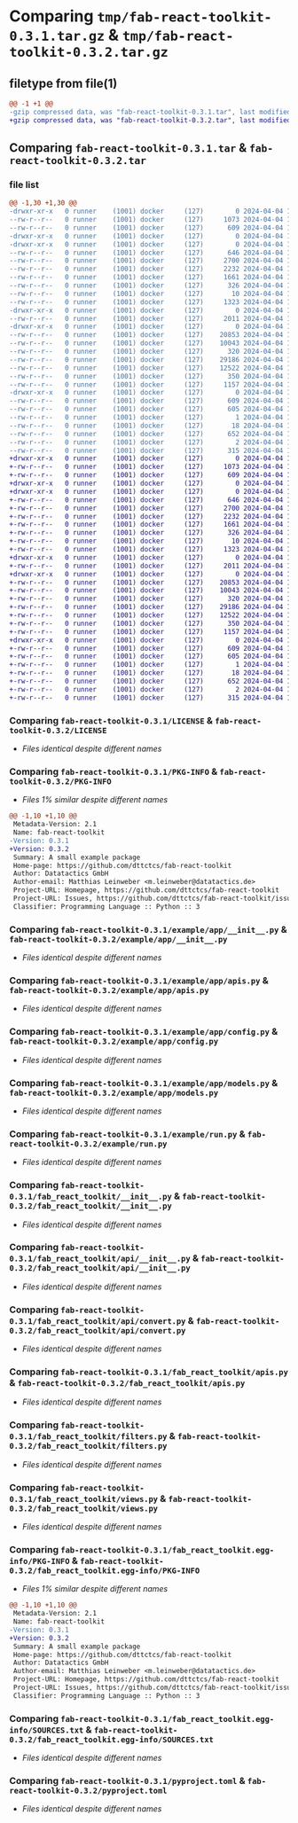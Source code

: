 # Comparing `tmp/fab-react-toolkit-0.3.1.tar.gz` & `tmp/fab-react-toolkit-0.3.2.tar.gz`

## filetype from file(1)

```diff
@@ -1 +1 @@
-gzip compressed data, was "fab-react-toolkit-0.3.1.tar", last modified: Thu Apr  4 10:01:31 2024, max compression
+gzip compressed data, was "fab-react-toolkit-0.3.2.tar", last modified: Thu Apr  4 10:07:15 2024, max compression
```

## Comparing `fab-react-toolkit-0.3.1.tar` & `fab-react-toolkit-0.3.2.tar`

### file list

```diff
@@ -1,30 +1,30 @@
-drwxr-xr-x   0 runner    (1001) docker     (127)        0 2024-04-04 10:01:31.167357 fab-react-toolkit-0.3.1/
--rw-r--r--   0 runner    (1001) docker     (127)     1073 2024-04-04 10:01:17.000000 fab-react-toolkit-0.3.1/LICENSE
--rw-r--r--   0 runner    (1001) docker     (127)      609 2024-04-04 10:01:31.167357 fab-react-toolkit-0.3.1/PKG-INFO
-drwxr-xr-x   0 runner    (1001) docker     (127)        0 2024-04-04 10:01:31.163357 fab-react-toolkit-0.3.1/example/
-drwxr-xr-x   0 runner    (1001) docker     (127)        0 2024-04-04 10:01:31.163357 fab-react-toolkit-0.3.1/example/app/
--rw-r--r--   0 runner    (1001) docker     (127)      646 2024-04-04 10:01:17.000000 fab-react-toolkit-0.3.1/example/app/__init__.py
--rw-r--r--   0 runner    (1001) docker     (127)     2700 2024-04-04 10:01:17.000000 fab-react-toolkit-0.3.1/example/app/apis.py
--rw-r--r--   0 runner    (1001) docker     (127)     2232 2024-04-04 10:01:17.000000 fab-react-toolkit-0.3.1/example/app/config.py
--rw-r--r--   0 runner    (1001) docker     (127)     1661 2024-04-04 10:01:17.000000 fab-react-toolkit-0.3.1/example/app/models.py
--rw-r--r--   0 runner    (1001) docker     (127)      326 2024-04-04 10:01:17.000000 fab-react-toolkit-0.3.1/example/readme.md
--rw-r--r--   0 runner    (1001) docker     (127)       10 2024-04-04 10:01:17.000000 fab-react-toolkit-0.3.1/example/requirements.txt
--rw-r--r--   0 runner    (1001) docker     (127)     1323 2024-04-04 10:01:17.000000 fab-react-toolkit-0.3.1/example/run.py
-drwxr-xr-x   0 runner    (1001) docker     (127)        0 2024-04-04 10:01:31.163357 fab-react-toolkit-0.3.1/fab_react_toolkit/
--rw-r--r--   0 runner    (1001) docker     (127)     2011 2024-04-04 10:01:17.000000 fab-react-toolkit-0.3.1/fab_react_toolkit/__init__.py
-drwxr-xr-x   0 runner    (1001) docker     (127)        0 2024-04-04 10:01:31.167357 fab-react-toolkit-0.3.1/fab_react_toolkit/api/
--rw-r--r--   0 runner    (1001) docker     (127)    20853 2024-04-04 10:01:17.000000 fab-react-toolkit-0.3.1/fab_react_toolkit/api/__init__.py
--rw-r--r--   0 runner    (1001) docker     (127)    10043 2024-04-04 10:01:17.000000 fab-react-toolkit-0.3.1/fab_react_toolkit/api/convert.py
--rw-r--r--   0 runner    (1001) docker     (127)      320 2024-04-04 10:01:17.000000 fab-react-toolkit-0.3.1/fab_react_toolkit/api/decorators.py
--rw-r--r--   0 runner    (1001) docker     (127)    29186 2024-04-04 10:01:17.000000 fab-react-toolkit-0.3.1/fab_react_toolkit/apis.py
--rw-r--r--   0 runner    (1001) docker     (127)    12522 2024-04-04 10:01:17.000000 fab-react-toolkit-0.3.1/fab_react_toolkit/filters.py
--rw-r--r--   0 runner    (1001) docker     (127)      350 2024-04-04 10:01:17.000000 fab-react-toolkit-0.3.1/fab_react_toolkit/interface.py
--rw-r--r--   0 runner    (1001) docker     (127)     1157 2024-04-04 10:01:17.000000 fab-react-toolkit-0.3.1/fab_react_toolkit/views.py
-drwxr-xr-x   0 runner    (1001) docker     (127)        0 2024-04-04 10:01:31.167357 fab-react-toolkit-0.3.1/fab_react_toolkit.egg-info/
--rw-r--r--   0 runner    (1001) docker     (127)      609 2024-04-04 10:01:31.000000 fab-react-toolkit-0.3.1/fab_react_toolkit.egg-info/PKG-INFO
--rw-r--r--   0 runner    (1001) docker     (127)      605 2024-04-04 10:01:31.000000 fab-react-toolkit-0.3.1/fab_react_toolkit.egg-info/SOURCES.txt
--rw-r--r--   0 runner    (1001) docker     (127)        1 2024-04-04 10:01:31.000000 fab-react-toolkit-0.3.1/fab_react_toolkit.egg-info/dependency_links.txt
--rw-r--r--   0 runner    (1001) docker     (127)       18 2024-04-04 10:01:31.000000 fab-react-toolkit-0.3.1/fab_react_toolkit.egg-info/top_level.txt
--rw-r--r--   0 runner    (1001) docker     (127)      652 2024-04-04 10:01:17.000000 fab-react-toolkit-0.3.1/pyproject.toml
--rw-r--r--   0 runner    (1001) docker     (127)        2 2024-04-04 10:01:17.000000 fab-react-toolkit-0.3.1/requirements.txt
--rw-r--r--   0 runner    (1001) docker     (127)      315 2024-04-04 10:01:31.167357 fab-react-toolkit-0.3.1/setup.cfg
+drwxr-xr-x   0 runner    (1001) docker     (127)        0 2024-04-04 10:07:15.130812 fab-react-toolkit-0.3.2/
+-rw-r--r--   0 runner    (1001) docker     (127)     1073 2024-04-04 10:07:06.000000 fab-react-toolkit-0.3.2/LICENSE
+-rw-r--r--   0 runner    (1001) docker     (127)      609 2024-04-04 10:07:15.130812 fab-react-toolkit-0.3.2/PKG-INFO
+drwxr-xr-x   0 runner    (1001) docker     (127)        0 2024-04-04 10:07:15.126812 fab-react-toolkit-0.3.2/example/
+drwxr-xr-x   0 runner    (1001) docker     (127)        0 2024-04-04 10:07:15.126812 fab-react-toolkit-0.3.2/example/app/
+-rw-r--r--   0 runner    (1001) docker     (127)      646 2024-04-04 10:07:06.000000 fab-react-toolkit-0.3.2/example/app/__init__.py
+-rw-r--r--   0 runner    (1001) docker     (127)     2700 2024-04-04 10:07:06.000000 fab-react-toolkit-0.3.2/example/app/apis.py
+-rw-r--r--   0 runner    (1001) docker     (127)     2232 2024-04-04 10:07:06.000000 fab-react-toolkit-0.3.2/example/app/config.py
+-rw-r--r--   0 runner    (1001) docker     (127)     1661 2024-04-04 10:07:06.000000 fab-react-toolkit-0.3.2/example/app/models.py
+-rw-r--r--   0 runner    (1001) docker     (127)      326 2024-04-04 10:07:06.000000 fab-react-toolkit-0.3.2/example/readme.md
+-rw-r--r--   0 runner    (1001) docker     (127)       10 2024-04-04 10:07:06.000000 fab-react-toolkit-0.3.2/example/requirements.txt
+-rw-r--r--   0 runner    (1001) docker     (127)     1323 2024-04-04 10:07:06.000000 fab-react-toolkit-0.3.2/example/run.py
+drwxr-xr-x   0 runner    (1001) docker     (127)        0 2024-04-04 10:07:15.130812 fab-react-toolkit-0.3.2/fab_react_toolkit/
+-rw-r--r--   0 runner    (1001) docker     (127)     2011 2024-04-04 10:07:06.000000 fab-react-toolkit-0.3.2/fab_react_toolkit/__init__.py
+drwxr-xr-x   0 runner    (1001) docker     (127)        0 2024-04-04 10:07:15.130812 fab-react-toolkit-0.3.2/fab_react_toolkit/api/
+-rw-r--r--   0 runner    (1001) docker     (127)    20853 2024-04-04 10:07:06.000000 fab-react-toolkit-0.3.2/fab_react_toolkit/api/__init__.py
+-rw-r--r--   0 runner    (1001) docker     (127)    10043 2024-04-04 10:07:06.000000 fab-react-toolkit-0.3.2/fab_react_toolkit/api/convert.py
+-rw-r--r--   0 runner    (1001) docker     (127)      320 2024-04-04 10:07:06.000000 fab-react-toolkit-0.3.2/fab_react_toolkit/api/decorators.py
+-rw-r--r--   0 runner    (1001) docker     (127)    29186 2024-04-04 10:07:06.000000 fab-react-toolkit-0.3.2/fab_react_toolkit/apis.py
+-rw-r--r--   0 runner    (1001) docker     (127)    12522 2024-04-04 10:07:06.000000 fab-react-toolkit-0.3.2/fab_react_toolkit/filters.py
+-rw-r--r--   0 runner    (1001) docker     (127)      350 2024-04-04 10:07:06.000000 fab-react-toolkit-0.3.2/fab_react_toolkit/interface.py
+-rw-r--r--   0 runner    (1001) docker     (127)     1157 2024-04-04 10:07:06.000000 fab-react-toolkit-0.3.2/fab_react_toolkit/views.py
+drwxr-xr-x   0 runner    (1001) docker     (127)        0 2024-04-04 10:07:15.130812 fab-react-toolkit-0.3.2/fab_react_toolkit.egg-info/
+-rw-r--r--   0 runner    (1001) docker     (127)      609 2024-04-04 10:07:15.000000 fab-react-toolkit-0.3.2/fab_react_toolkit.egg-info/PKG-INFO
+-rw-r--r--   0 runner    (1001) docker     (127)      605 2024-04-04 10:07:15.000000 fab-react-toolkit-0.3.2/fab_react_toolkit.egg-info/SOURCES.txt
+-rw-r--r--   0 runner    (1001) docker     (127)        1 2024-04-04 10:07:15.000000 fab-react-toolkit-0.3.2/fab_react_toolkit.egg-info/dependency_links.txt
+-rw-r--r--   0 runner    (1001) docker     (127)       18 2024-04-04 10:07:15.000000 fab-react-toolkit-0.3.2/fab_react_toolkit.egg-info/top_level.txt
+-rw-r--r--   0 runner    (1001) docker     (127)      652 2024-04-04 10:07:06.000000 fab-react-toolkit-0.3.2/pyproject.toml
+-rw-r--r--   0 runner    (1001) docker     (127)        2 2024-04-04 10:07:06.000000 fab-react-toolkit-0.3.2/requirements.txt
+-rw-r--r--   0 runner    (1001) docker     (127)      315 2024-04-04 10:07:15.130812 fab-react-toolkit-0.3.2/setup.cfg
```

### Comparing `fab-react-toolkit-0.3.1/LICENSE` & `fab-react-toolkit-0.3.2/LICENSE`

 * *Files identical despite different names*

### Comparing `fab-react-toolkit-0.3.1/PKG-INFO` & `fab-react-toolkit-0.3.2/PKG-INFO`

 * *Files 1% similar despite different names*

```diff
@@ -1,10 +1,10 @@
 Metadata-Version: 2.1
 Name: fab-react-toolkit
-Version: 0.3.1
+Version: 0.3.2
 Summary: A small example package
 Home-page: https://github.com/dttctcs/fab-react-toolkit
 Author: Datatactics GmbH
 Author-email: Matthias Leinweber <m.leinweber@datatactics.de>
 Project-URL: Homepage, https://github.com/dttctcs/fab-react-toolkit
 Project-URL: Issues, https://github.com/dttctcs/fab-react-toolkit/issues
 Classifier: Programming Language :: Python :: 3
```

### Comparing `fab-react-toolkit-0.3.1/example/app/__init__.py` & `fab-react-toolkit-0.3.2/example/app/__init__.py`

 * *Files identical despite different names*

### Comparing `fab-react-toolkit-0.3.1/example/app/apis.py` & `fab-react-toolkit-0.3.2/example/app/apis.py`

 * *Files identical despite different names*

### Comparing `fab-react-toolkit-0.3.1/example/app/config.py` & `fab-react-toolkit-0.3.2/example/app/config.py`

 * *Files identical despite different names*

### Comparing `fab-react-toolkit-0.3.1/example/app/models.py` & `fab-react-toolkit-0.3.2/example/app/models.py`

 * *Files identical despite different names*

### Comparing `fab-react-toolkit-0.3.1/example/run.py` & `fab-react-toolkit-0.3.2/example/run.py`

 * *Files identical despite different names*

### Comparing `fab-react-toolkit-0.3.1/fab_react_toolkit/__init__.py` & `fab-react-toolkit-0.3.2/fab_react_toolkit/__init__.py`

 * *Files identical despite different names*

### Comparing `fab-react-toolkit-0.3.1/fab_react_toolkit/api/__init__.py` & `fab-react-toolkit-0.3.2/fab_react_toolkit/api/__init__.py`

 * *Files identical despite different names*

### Comparing `fab-react-toolkit-0.3.1/fab_react_toolkit/api/convert.py` & `fab-react-toolkit-0.3.2/fab_react_toolkit/api/convert.py`

 * *Files identical despite different names*

### Comparing `fab-react-toolkit-0.3.1/fab_react_toolkit/apis.py` & `fab-react-toolkit-0.3.2/fab_react_toolkit/apis.py`

 * *Files identical despite different names*

### Comparing `fab-react-toolkit-0.3.1/fab_react_toolkit/filters.py` & `fab-react-toolkit-0.3.2/fab_react_toolkit/filters.py`

 * *Files identical despite different names*

### Comparing `fab-react-toolkit-0.3.1/fab_react_toolkit/views.py` & `fab-react-toolkit-0.3.2/fab_react_toolkit/views.py`

 * *Files identical despite different names*

### Comparing `fab-react-toolkit-0.3.1/fab_react_toolkit.egg-info/PKG-INFO` & `fab-react-toolkit-0.3.2/fab_react_toolkit.egg-info/PKG-INFO`

 * *Files 1% similar despite different names*

```diff
@@ -1,10 +1,10 @@
 Metadata-Version: 2.1
 Name: fab-react-toolkit
-Version: 0.3.1
+Version: 0.3.2
 Summary: A small example package
 Home-page: https://github.com/dttctcs/fab-react-toolkit
 Author: Datatactics GmbH
 Author-email: Matthias Leinweber <m.leinweber@datatactics.de>
 Project-URL: Homepage, https://github.com/dttctcs/fab-react-toolkit
 Project-URL: Issues, https://github.com/dttctcs/fab-react-toolkit/issues
 Classifier: Programming Language :: Python :: 3
```

### Comparing `fab-react-toolkit-0.3.1/fab_react_toolkit.egg-info/SOURCES.txt` & `fab-react-toolkit-0.3.2/fab_react_toolkit.egg-info/SOURCES.txt`

 * *Files identical despite different names*

### Comparing `fab-react-toolkit-0.3.1/pyproject.toml` & `fab-react-toolkit-0.3.2/pyproject.toml`

 * *Files identical despite different names*


